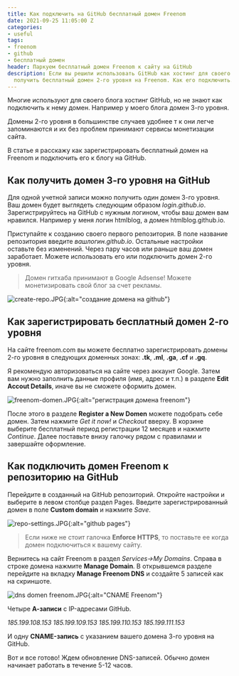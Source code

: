 ```yaml
---
title: Как подключить на GitHub бесплатный домен Freenom
date: 2021-09-25 11:05:00 Z
categories:
- useful
tags:
- freenom
- github
- бесплатный домен
header: Паркуем бесплатный домен Freenom к сайту на GitHub
description: Если вы решили использовать GitHub как хостинг для своего блога, то можно
  получить бесплатный домен 2-го уровня на Freenom. Как его подключить...
---
```


Многие используют для своего блога хостинг GitHub, но не знают как подключить к нему домен. Например у моего блога домен 3-го уровня.

Домены 2-го уровня в большинстве случаев удобнее т к они легче запоминаются и их без проблем принимают сервисы монетизации сайта. 

В статье я расскажу как зарегистрировать бесплатный домен на Freenom и подключить его к блогу на GitHub.

## Как получить домен 3-го уровня на GitHub

Для одной учетной записи можно получить один домен 3-го уровня. Ваш домен будет выглядеть следующим образом *login.github.io*. Зарегистрируйтесь на GitHub с нужным логином, чтобы ваш домен вам нравился. Например у меня логин htmlblog, а домен htmlblog.github.io.

Приступайте к созданию своего первого репозитория. В поле название репозитория введите *вашлогин.github.io*. Остальные настройки оставьте без изменений. Через пару часов или раньше ваш домен заработает. Можете использовать его или подключить домен 2-го уровня. 

> Домен гитхаба принимают в Google Adsense! Можете монетизировать свой блог за счет рекламы.

![create-repo.JPG](/uploads/create-repo.JPG){:alt="создание домена на github"}

<div>
<script async src="//pagead2.googlesyndication.com/pagead/js/adsbygoogle.js"></script>
<!-- html blog article adaptive -->
<ins class="adsbygoogle"
     style="display:block"
     data-ad-client="ca-pub-7700451254687983"
     data-ad-slot="1629640353"
     data-ad-format="auto"
     data-full-width-responsive="true"></ins>
<script>
(adsbygoogle = window.adsbygoogle || []).push({});
</script>
</div>

## Как зарегистрировать бесплатный домен 2-го уровня

На сайте freenom.com вы можете бесплатно зарегистрировать домены 2-го уровня в следующих доменных зонах: **.tk**, **.ml**, **.ga**, **.cf** и **.gq**.

Я рекомендую авторизоваться на сайте через аккаунт Google. Затем вам нужно заполнить данные профиля (имя, адрес и т.п.) в разделе **Edit Accout Details**, иначе вы не сможете оформить домен. 

![freenom-domen.JPG](/uploads/freenom-domen.JPG){:alt="регистрация домена freenom"}

После этого в разделе **Register a New Domen** можете подобрать себе домен. Затем нажмите *Get it now!* и *Checkout* вверху. В корзине выберите бесплатный период регистрации 12 месяцев и нажмите *Continue*. Далее поставьте внизу галочку рядом с правилами и завершайте оформление.

## Как подключить домен Freenom к репозиторию на GitHub

Перейдите в созданный на GitHub репозиторий. Откройте настройки и выберите в левом столбце раздел Pages. Введите зарегистрированный домен в поле **Custom domain** и нажмите *Save*. 

![repo-settings.JPG](/uploads/repo-settings.JPG){:alt="github pages"}

> Если ниже не стоит галочка **Enforce HTTPS**, то поставьте ее когда домен подключиться к вашему сайту.

Вернитесь на сайт Freenom в раздел *Services->My Domains*. Справа в строке домена нажмите **Manage Domain**. В открывшемся разделе перейдите на вкладку **Manage Freenom DNS** и создайте 5 записей как на скриншоте.

![dns domen freenom.JPG](/uploads/dns%20domen%20freenom.JPG){:alt="CNAME Freenom"}

Четыре **А-записи** с IP-адресами GitHub.

*185.199.108.153
185.199.109.153
185.199.110.153
185.199.111.153*

И одну **CNAME-запись** с указанием вашего домена 3-го уровня на GitHub.

Вот и все готово! Ждем обновление DNS-записей. Обычно домен начинает работать в течение 5-12 часов.